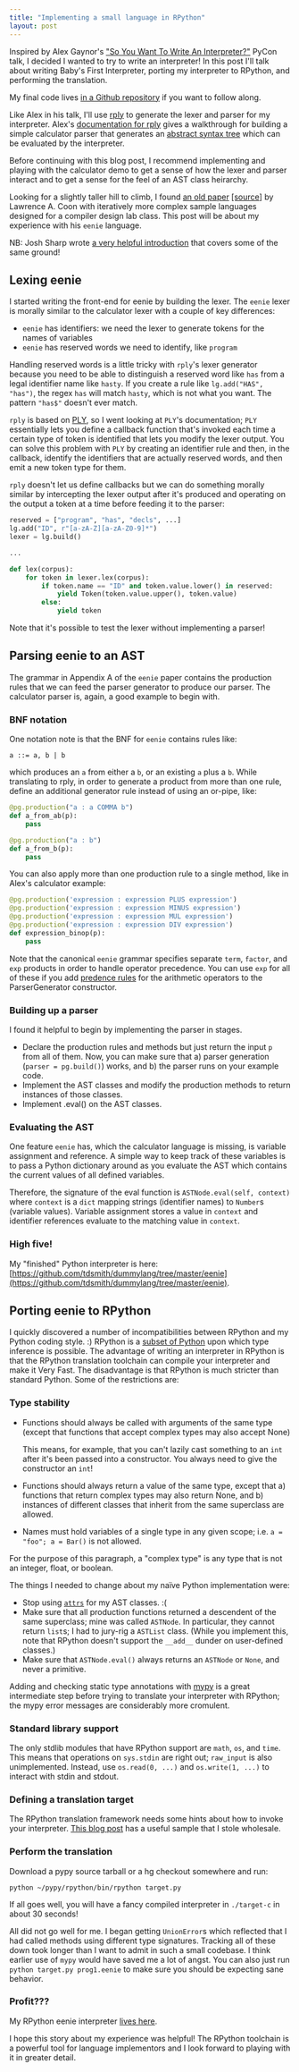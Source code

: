 ```yaml
---
title: "Implementing a small language in RPython"
layout: post
---
```


Inspired by Alex Gaynor's ["So You Want To Write An Interpreter?"](https://www.youtube.com/watch?v=LCslqgM48D4) PyCon talk, I decided I wanted to try to write an interpreter! In this post I'll talk about writing Baby's First Interpreter, porting my interpreter to RPython, and performing the translation.

My final code lives [in a Github repository](https://github.com/tdsmith/dummylang) if you want to follow along.

Like Alex in his talk, I'll use [rply](https://github.com/alex/rply) to generate the lexer and parser for my interpreter. Alex's [documentation for rply](https://rply.readthedocs.io/en/latest/) gives a walkthrough for building a simple calculator parser that generates an [abstract syntax tree](https://en.wikipedia.org/wiki/Abstract_syntax_tree) which can be evaluated by the interpreter.

Before continuing with this blog post, I recommend implementing and playing with the calculator demo to get a sense of how the lexer and parser interact and to get a sense for the feel of an AST class heirarchy.

Looking for a slightly taller hill to climb, I found [an old paper](/img/eeniemeeny.pdf) [[source]](http://dl.acm.org/citation.cfm?id=234880) by Lawrence A. Coon with iteratively more complex sample languages designed for a compiler design lab class. This post will be about my experience with his `eenie` language.

NB: Josh Sharp wrote [a very helpful introduction](http://joshsharp.com.au/blog/view/rpython-rply-interpreter-1) that covers some of the same ground!

## Lexing eenie

I started writing the front-end for eenie by building the lexer. The `eenie` lexer is morally similar to the calculator lexer with a couple of key differences:

* `eenie` has identifiers: we need the lexer to generate tokens for the names of variables
* `eenie` has reserved words we need to identify, like `program`

Handling reserved words is a little tricky with `rply`'s lexer generator because you need to be able to distinguish a reserved word like `has` from a legal identifier name like `hasty`. If you create a rule like `lg.add("HAS", "has")`, the regex `has` will match `hasty`, which is not what you want. The pattern `"has$"` doesn't ever match.

`rply` is based on [PLY](http://www.dabeaz.com/ply/), so I went looking at `PLY`'s documentation; `PLY` essentially lets you define a callback function that's invoked each time a certain type of token is identified that lets you modify the lexer output. You can solve this problem with `PLY` by creating an identifier rule and then, in the callback, identify the identifiers that are actually reserved words, and then emit a new token type for them.

`rply` doesn't let us define callbacks but we can do something morally similar by intercepting the lexer output after it's produced and operating on the output a token at a time before feeding it to the parser:

```python
reserved = ["program", "has", "decls", ...]
lg.add("ID", r"[a-zA-Z][a-zA-Z0-9]*")
lexer = lg.build()

...

def lex(corpus):
	for token in lexer.lex(corpus):
		if token.name == "ID" and token.value.lower() in reserved:
			yield Token(token.value.upper(), token.value)
		else:
			yield token
```

Note that it's possible to test the lexer without implementing a parser!

## Parsing eenie to an AST

The grammar in Appendix A of the `eenie` paper contains the production rules that we can feed the parser generator to produce our parser. The calculator parser is, again, a good example to begin with.

### BNF notation

One notation note is that the BNF for `eenie` contains rules like:

`a ::= a, b | b`

which produces an `a` from either a `b`, or an existing `a` plus a `b`. While translating to rply, in order to generate a product from more than one rule, define an additional generator rule instead of using an or-pipe, like:

```python
@pg.production("a : a COMMA b")
def a_from_ab(p):
	pass

@pg.production("a : b")
def a_from_b(p):
	pass
```

You can also apply more than one production rule to a single method, like in Alex's calculator example:

```python
@pg.production('expression : expression PLUS expression')
@pg.production('expression : expression MINUS expression')
@pg.production('expression : expression MUL expression')
@pg.production('expression : expression DIV expression')
def expression_binop(p):
	pass
```

Note that the canonical `eenie` grammar specifies separate `term`, `factor`, and `exp` products in order to handle operator precedence. You can use `exp` for all of these if you add [predence rules](https://rply.readthedocs.io/en/latest/api/rply.html#rply.ParserGenerator) for the arithmetic operators to the ParserGenerator constructor.

### Building up a parser

I found it helpful to begin by implementing the parser in stages.

* Declare the production rules and methods but just return the input `p` from all of them. Now, you can make sure that a) parser generation (`parser = pg.build()`) works, and b) the parser runs on your example code.
* Implement the AST classes and modify the production methods to return instances of those classes.
* Implement .eval() on the AST classes.

### Evaluating the AST

One feature `eenie` has, which the calculator language is missing, is variable assignment and reference. A simple way to keep track of these variables is to pass a Python dictionary around as you evaluate the AST which contains the current values of all defined variables.

Therefore, the signature of the eval function is `ASTNode.eval(self, context)` where `context` is a `dict` mapping strings (identifier names) to `Number`s (variable values). Variable assignment stores a value in `context` and identifier references evaluate to the matching value in `context`.

### High five!

My "finished" Python interpreter is here: [https://github.com/tdsmith/dummylang/tree/master/eenie](https://github.com/tdsmith/dummylang/tree/master/eenie).

## Porting eenie to RPython

I quickly discovered a number of incompatibilities between RPython and my Python coding style. :) RPython is a [subset of Python](http://rpython.readthedocs.io/en/latest/rpython.html) upon which type inference is possible. The advantage of writing an interpreter in RPython is that the RPython translation toolchain can compile your interpreter and make it Very Fast. The disadvantage is that RPython is much stricter than standard Python. Some of the restrictions are:

### Type stability

* Functions should always be called with arguments of the same type (except that functions that accept complex types may also accept None)

  This means, for example, that you can't lazily cast something to an `int` after it's been passed into a constructor. You always need to give the constructor an `int`!
  
* Functions should always return a value of the same type, except that a) functions that return complex types may also return None, and b) instances of different classes that inherit from the same superclass are allowed.

* Names must hold variables of a single type in any given scope; i.e. `a = "foo"; a = Bar()` is not allowed.

For the purpose of this paragraph, a "complex type" is any type that is not an integer, float, or boolean.

The things I needed to change about my naïve Python implementation were:

* Stop using [`attrs`](https://attrs.readthedocs.io/en/stable/) for my AST classes. :(
* Make sure that all production functions returned a descendent of the same superclass; mine was called `ASTNode`. In particular, they cannot return `list`s; I had to jury-rig a `ASTList` class. (While you implement this, note that RPython doesn't support the `__add__` dunder on user-defined classes.)
* Make sure that `ASTNode.eval()` always returns an `ASTNode` or `None`, and never a primitive.

Adding and checking static type annotations with [mypy](http://mypy-lang.org/) is a great intermediate step before trying to translate your interpreter with RPython; the mypy error messages are considerably more cromulent.

### Standard library support

The only stdlib modules that have RPython support are `math`, `os`, and `time`. This means that operations on `sys.stdin` are right out; `raw_input` is also unimplemented. Instead, use `os.read(0, ...)` and `os.write(1, ...)` to interact with stdin and stdout.

### Defining a translation target

The RPython translation framework needs some hints about how to invoke your interpreter. [This blog post](https://morepypy.blogspot.com/2011/04/tutorial-writing-interpreter-with-pypy.html#pypy-translation) has a useful sample that I stole wholesale.

### Perform the translation

Download a pypy source tarball or a hg checkout somewhere and run:

`python ~/pypy/rpython/bin/rpython target.py`

If all goes well, you will have a fancy compiled interpreter in `./target-c` in about 30 seconds!

All did not go well for me. I began getting `UnionError`s which reflected that I had called methods using different type signatures. Tracking all of these down took longer than I want to admit in such a small codebase. I think earlier use of `mypy` would have saved me a lot of angst. You can also just run `python target.py prog1.eenie` to make sure you should be expecting sane behavior.

### Profit???

My RPython eenie interpreter [lives here](https://github.com/tdsmith/dummylang/tree/master/eenie_rpython).

I hope this story about my experience was helpful! The RPython toolchain is a powerful tool for language implementors and I look forward to playing with it in greater detail.
